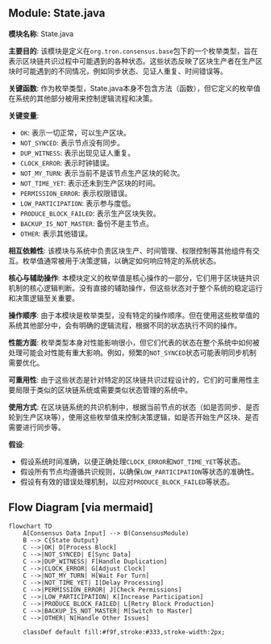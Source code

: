## Module: State.java
**模块名称**: State.java

**主要目的**: 该模块是定义在`org.tron.consensus.base`包下的一个枚举类型，旨在表示区块链共识过程中可能遇到的各种状态。这些状态反映了区块生产者在生产区块时可能遇到的不同情况，例如同步状态、见证人重复、时间错误等。

**关键函数**: 作为枚举类型，State.java本身不包含方法（函数），但它定义的枚举值在系统的其他部分被用来控制逻辑流程和决策。

**关键变量**:
- `OK`: 表示一切正常，可以生产区块。
- `NOT_SYNCED`: 表示节点没有同步。
- `DUP_WITNESS`: 表示出现见证人重复。
- `CLOCK_ERROR`: 表示时钟错误。
- `NOT_MY_TURN`: 表示当前不是该节点生产区块的轮次。
- `NOT_TIME_YET`: 表示还未到生产区块的时间。
- `PERMISSION_ERROR`: 表示权限错误。
- `LOW_PARTICIPATION`: 表示参与度低。
- `PRODUCE_BLOCK_FAILED`: 表示生产区块失败。
- `BACKUP_IS_NOT_MASTER`: 备份不是主节点。
- `OTHER`: 表示其他错误。

**相互依赖性**: 该模块与系统中负责区块生产、时间管理、权限控制等其他组件有交互。枚举值通常被用于决策逻辑，以确定如何响应特定的系统状态。

**核心与辅助操作**: 本模块定义的枚举值是核心操作的一部分，它们用于区块链共识机制的核心逻辑判断。没有直接的辅助操作，但这些状态对于整个系统的稳定运行和决策逻辑至关重要。

**操作顺序**: 由于本模块是枚举类型，没有特定的操作顺序。但在使用这些枚举值的系统其他部分中，会有明确的逻辑流程，根据不同的状态执行不同的操作。

**性能方面**: 枚举类型本身对性能影响很小，但它们代表的状态在整个系统中如何被处理可能会对性能有重大影响。例如，频繁的`NOT_SYNCED`状态可能表明同步机制需要优化。

**可重用性**: 由于这些状态是针对特定的区块链共识过程设计的，它们的可重用性主要局限于类似的区块链系统或需要类似状态管理的系统中。

**使用方式**: 在区块链系统的共识机制中，根据当前节点的状态（如是否同步、是否轮到生产区块等），使用这些枚举值来控制决策逻辑，如是否开始生产区块、是否需要进行同步等。

**假设**:
- 假设系统时间准确，以便正确处理`CLOCK_ERROR`和`NOT_TIME_YET`等状态。
- 假设所有节点均遵循共识规则，以确保`LOW_PARTICIPATION`等状态的准确性。
- 假设有有效的错误处理机制，以应对`PRODUCE_BLOCK_FAILED`等状态。
## Flow Diagram [via mermaid]
```mermaid
flowchart TD
    A[Consensus Data Input] --> B(ConsensusModule)
    B --> C{State Output}
    C -->|OK| D[Process Block]
    C -->|NOT_SYNCED| E[Sync Data]
    C -->|DUP_WITNESS| F[Handle Duplication]
    C -->|CLOCK_ERROR| G[Adjust Clock]
    C -->|NOT_MY_TURN| H[Wait For Turn]
    C -->|NOT_TIME_YET| I[Delay Processing]
    C -->|PERMISSION_ERROR| J[Check Permissions]
    C -->|LOW_PARTICIPATION| K[Increase Participation]
    C -->|PRODUCE_BLOCK_FAILED| L[Retry Block Production]
    C -->|BACKUP_IS_NOT_MASTER| M[Switch to Master]
    C -->|OTHER| N[Handle Other Issues]

    classDef default fill:#f9f,stroke:#333,stroke-width:2px;
```
